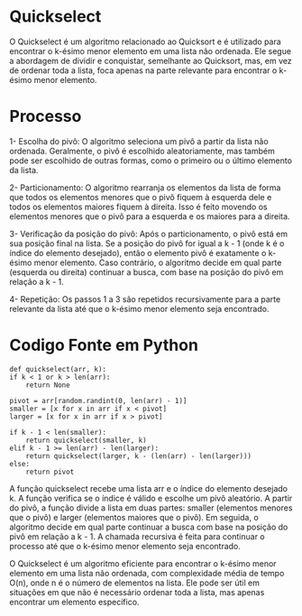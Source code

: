 # Quickselect
O Quickselect é um algoritmo relacionado ao Quicksort e é utilizado para encontrar o k-ésimo menor elemento em uma lista não ordenada. Ele segue a abordagem de dividir e conquistar, semelhante ao Quicksort, mas, em vez de ordenar toda a lista, foca apenas na parte relevante para encontrar o k-ésimo menor elemento.

# Processo

1- Escolha do pivô: O algoritmo seleciona um pivô a partir da lista não ordenada. Geralmente, o pivô é escolhido aleatoriamente, mas também pode ser escolhido de outras formas, como o primeiro ou o último elemento da lista.

2- Particionamento: O algoritmo rearranja os elementos da lista de forma que todos os elementos menores que o pivô fiquem à esquerda dele e todos os elementos maiores fiquem à direita. Isso é feito movendo os elementos menores que o pivô para a esquerda e os maiores para a direita.

3- Verificação da posição do pivô: Após o particionamento, o pivô está em sua posição final na lista. Se a posição do pivô for igual a k - 1 (onde k é o índice do elemento desejado), então o elemento pivô é exatamente o k-ésimo menor elemento. Caso contrário, o algoritmo decide em qual parte (esquerda ou direita) continuar a busca, com base na posição do pivô em relação a k - 1.

4- Repetição: Os passos 1 a 3 são repetidos recursivamente para a parte relevante da lista até que o k-ésimo menor elemento seja encontrado.

# Codigo Fonte em Python
    def quickselect(arr, k):
    if k < 1 or k > len(arr):
        return None

    pivot = arr[random.randint(0, len(arr) - 1)]
    smaller = [x for x in arr if x < pivot]
    larger = [x for x in arr if x > pivot]

    if k - 1 < len(smaller):
        return quickselect(smaller, k)
    elif k - 1 >= len(arr) - len(larger):
        return quickselect(larger, k - (len(arr) - len(larger)))
    else:
        return pivot

A função quickselect recebe uma lista arr e o índice do elemento desejado k. A função verifica se o índice é válido e escolhe um pivô aleatório. A partir do pivô, a função divide a lista em duas partes: smaller (elementos menores que o pivô) e larger (elementos maiores que o pivô). Em seguida, o algoritmo decide em qual parte continuar a busca com base na posição do pivô em relação a k - 1. A chamada recursiva é feita para continuar o processo até que o k-ésimo menor elemento seja encontrado.

O Quickselect é um algoritmo eficiente para encontrar o k-ésimo menor elemento em uma lista não ordenada, com complexidade média de tempo O(n), onde n é o número de elementos na lista. Ele pode ser útil em situações em que não é necessário ordenar toda a lista, mas apenas encontrar um elemento específico.